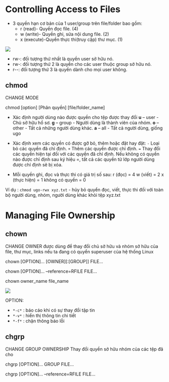 # Controlling Access to Files

- 3 quyền hạn cơ bản của 1 user/group trên file/folder bao gồm:
   - r (read)- Quyền đọc file. (4)
   - w (write)- Quyền ghi, sửa nội dung file. (2)
   - x (execute)-Quyền thực thi(truy cập) thư mục. (1)

![](https://f6-zpcloud.zdn.vn/4525762847009581565/2849159cce34016a5825.jpg)

- rw-: đối tượng thứ nhất là quyền user sở hữu nó.
- rw-: đối tượng thứ 2 là quyền cho các user thuộc group sở hữu nó.
- r--: đối tượng thứ 3 là quyền dành cho mọi user không.


## chmod
CHANGE MODE

chmod [option] [Phân quyền] [file/folder_name]

- Xác định người dùng nào được quyền cho tệp được thay đổi
    **u** – user - Chủ sở hữu hồ sơ.
    **g** – group - Người dùng là thành viên của nhóm.
    **o** – other - Tất cả những người dùng khác.
    **a** – all - Tất cả người dùng, giống ugo

- Xác định xem các quyền có được gỡ bỏ, thêm hoặc đặt hay đặt:
   ` - ` Loại bỏ các quyền đã chỉ định.
    ` + ` Thêm các quyền được chỉ định.
    ` = ` Thay đổi các quyền hiện tại đối với các quyền đã chỉ định. Nếu không có quyền nào được chỉ định sau ký hiệu =, tất cả các quyền từ lớp người dùng được chỉ định sẽ bị xóa.

- Mỗi quyền ghi, đọc và thực thi có giá trị số sau:
      r (đọc) = 4
      w (viết) = 2
      x (thực hiện) = 1
      không có quyền = 0
      
Ví dụ : `chmod ugo-rwx xyz.txt` - hủy bỏ quyển đọc, viết, thực thi đối với toàn bộ người dùng, nhóm, người dùng khác khỏi tệp xyz.txt



# Managing File Ownership

## chown
CHANGE OWNER
được dùng để thay đổi chủ sở hữu và nhóm sở hữu của file, thư mục, links nếu ta đang có quyển superuser của hệ thống Linux


chown [OPTION]… [OWNER][:[GROUP]] FILE…

chown [OPTION]… –reference=RFILE FILE…

chown owner_name file_name


![](https://f5-zpcloud.zdn.vn/8709318340764597112/72a000792dd1e28fbbc0.jpg)

OPTION:
- `*-c*` : báo cáo khi có sự thay đổi tập tin
- `*-v*` : hiển thị thông tin chi tiết
- `*-f*` : chặn thông báo lỗi


## chgrp
CHANGE GROUP OWNERSHIP 
Thay đổi quyền sở hữu nhóm của các tệp đã cho

chgrp [OPTION]… GROUP FILE…

chgrp [OPTION]… –reference=RFILE FILE…





























